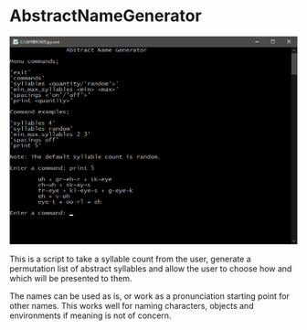 # AbstractNameGenerator

![screenshot](Screenshot.png)

This is a script to take a syllable count from the user, generate a permutation list of abstract syllables and allow the user to choose how and which will be presented to them.

The names can be used as is, or work as a pronunciation starting point for other names. This works well for naming characters, objects and environments if meaning is not of concern.
